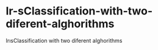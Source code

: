 # Ir-sClassification-with-two-diferent-alghorithms
IrısClassification with two diferent alghorithms
